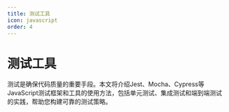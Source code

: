 ```yaml
---
title: 测试工具
icon: javascript
order: 4
---
```


# 测试工具

测试是确保代码质量的重要手段。本文将介绍Jest、Mocha、Cypress等JavaScript测试框架和工具的使用方法，包括单元测试、集成测试和端到端测试的实践，帮助您构建可靠的测试策略。

